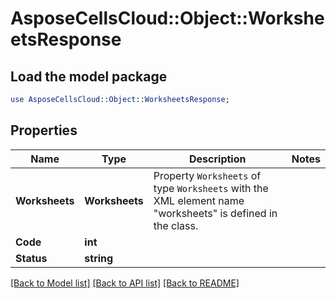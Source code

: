 # AsposeCellsCloud::Object::WorksheetsResponse 

## Load the model package
```perl
use AsposeCellsCloud::Object::WorksheetsResponse;
```

## Properties
Name | Type | Description | Notes
------------ | ------------- | ------------- | -------------
**Worksheets** | **Worksheets** | Property `Worksheets` of type `Worksheets` with the XML element name "worksheets" is defined in the class. |
**Code** | **int** |  |
**Status** | **string** |  |  

[[Back to Model list]](../README.md#documentation-for-models) [[Back to API list]](../README.md#documentation-for-api-endpoints) [[Back to README]](../README.md)

